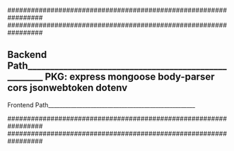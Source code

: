 #################################################################
#################################################################

Backend Path_____________________________________________________
PKG:
express mongoose body-parser cors jsonwebtoken dotenv
-----------------------------------------------------------------


Frontend Path____________________________________________________


#################################################################
#################################################################
